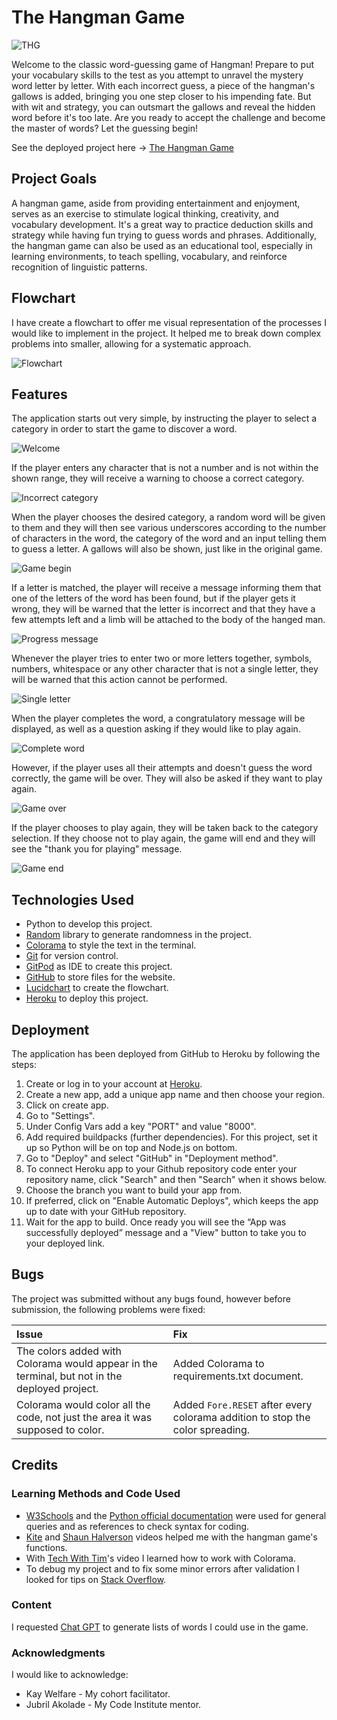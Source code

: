 # The Hangman Game
![THG](documentation/terminal.png)

Welcome to the classic word-guessing game of Hangman! Prepare to put your vocabulary skills to the test as you attempt to unravel the mystery word letter by letter. With each incorrect guess, a piece of the hangman's gallows is added, bringing you one step closer to his impending fate. But with wit and strategy, you can outsmart the gallows and reveal the hidden word before it's too late. Are you ready to accept the challenge and become the master of words? Let the guessing begin!

See the deployed project here → [The Hangman Game](https://pp3-the-hangman-game-a071f31abd98.herokuapp.com/)


## Project Goals

A hangman game, aside from providing entertainment and enjoyment, serves as an exercise to stimulate logical thinking, creativity, and vocabulary development. It's a great way to practice deduction skills and strategy while having fun trying to guess words and phrases. Additionally, the hangman game can also be used as an educational tool, especially in learning environments, to teach spelling, vocabulary, and reinforce recognition of linguistic patterns.


## Flowchart

I have create a flowchart to offer me visual representation of the processes I would like to implement in the project. It helped me to break down complex problems into smaller, allowing for a systematic approach.

![Flowchart](documentation/flowchart.png)


## Features

The application starts out very simple, by instructing the player to select a category in order to start the game to discover a word.

![Welcome](documentation/1.png)

If the player enters any character that is not a number and is not within the shown range, they will receive a warning to choose a correct category.

![Incorrect category](documentation/2.png)

When the player chooses the desired category, a random word will be given to them and they will then see various underscores according to the number of characters in the word, the category of the word and an input telling them to guess a letter. A gallows will also be shown, just like in the original game.

![Game begin](documentation/3.png)

If a letter is matched, the player will receive a message informing them that one of the letters of the word has been found, but if the player gets it wrong, they will be warned that the letter is incorrect and that they have a few attempts left and a limb will be attached to the body of the hanged man.

![Progress message](documentation/4.png)

Whenever the player tries to enter two or more letters together, symbols, numbers, whitespace or any other character that is not a single letter, they will be warned that this action cannot be performed.

![Single letter](documentation/5.png)

When the player completes the word, a congratulatory message will be displayed, as well as a question asking if they would like to play again.

![Complete word](documentation/6.png)

However, if the player uses all their attempts and doesn't guess the word correctly, the game will be over. They will also be asked if they want to play again.

![Game over](documentation/7.png)

If the player chooses to play again, they will be taken back to the category selection. If they choose not to play again, the game will end and they will see the "thank you for playing" message.

![Game end](documentation/8.png)


## Technologies Used
- Python to develop this project.
- [Random](https://docs.python.org/3/library/random.html) library to generate randomness in the project.
- [Colorama](https://pypi.org/project/colorama/) to style the text in the terminal.
- [Git](https://git-scm.com/) for version control.
- [GitPod](https://www.gitpod.io/) as IDE to create this project.
- [GitHub](https://github.com/) to store files for the website.
- [Lucidchart](https://www.lucidchart.com/) to create the flowchart.
- [Heroku](https://www.heroku.com/) to deploy this project.


## Deployment

The application has been deployed from GitHub to Heroku by following the steps:

1. Create or log in to your account at [Heroku](https://www.heroku.com/).
2. Create a new app, add a unique app name and then choose your region.
3. Click on create app.
4. Go to "Settings".
5. Under Config Vars add a key "PORT" and value "8000".
6. Add required buildpacks (further dependencies). For this project, set it up so Python will be on top and Node.js on bottom.
7. Go to "Deploy" and select "GitHub" in "Deployment method".
8. To connect Heroku app to your Github repository code enter your repository name, click "Search" and then "Search" when it shows below.
9. Choose the branch you want to build your app from.
10. If preferred, click on "Enable Automatic Deploys", which keeps the app up to date with your GitHub repository.
11. Wait for the app to build. Once ready you will see the “App was successfully deployed” message and a "View" button to take you to your deployed link.


## Bugs

The project was submitted without any bugs found, however before submission, the following problems were fixed:

| Issue | Fix |
| :--- | :--- |
| The colors added with Colorama would appear in the terminal, but not in the deployed project. | Added Colorama to requirements.txt document. |
| Colorama would color all the code, not just the area it was supposed to color. | Added `Fore.RESET` after every colorama addition to stop the color spreading. |


## Credits

### Learning Methods and Code Used

* [W3Schools](https://www.w3schools.com/) and the [Python official documentation](https://docs.python.org/3/index.html) were used for general queries and as references to check syntax for coding.
* [Kite](https://youtu.be/m4nEnsavl6w?si=Ui5F1RSyijoSaqpE) and [Shaun Halverson](https://youtu.be/pFvSb7cb_Us?si=YHWWJJYFXczljek3) videos helped me with the hangman game's functions.
* With [Tech With Tim](https://youtu.be/u51Zjlnui4Y?si=xJkWXebLSjXS8wOq)'s video I learned how to work with Colorama.
* To debug my project and to fix some minor errors after validation I looked for tips on [Stack Overflow](https://stackoverflow.com/).

### Content

I requested [Chat GPT](https://chat.openai.com/) to generate lists of words I could use in the game.

### Acknowledgments

I would like to acknowledge:

- Kay Welfare - My cohort facilitator.
- Jubril Akolade - My Code Institute mentor.